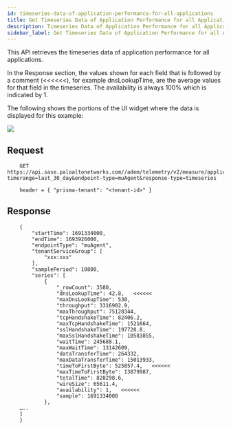 ```yaml
---
id: timeseries-data-of-application-performance-for-all-applications
title: Get Timeseries Data of Application Performance for all Applications
description: Timeseries Data of Application Performance for all Applications
sidebar_label: Get Timeseries Data of Application Performance for all Applications
---
```


This API retrieves the timeseries data of application performance for all applications.  

In the Response section, the values shown for each field that is followed by a comment (\<\<\<\<\<\<), for example dnsLookupTime, are the average values for that field in the timeseries. The availability is always 100% which is indicated by 1.

The following shows the portions of the UI widget where the data is displayed for this example:

![](/sase/img/adem/DOCS-3762-timeseries-data-of-app-perf-for-all-apps.png)


## Request

```
    GET https://api.sase.paloaltonetworks.com//adem/telemetry/v2/measure/application/metric? timerange=last_30_day&endpoint-type=muAgent&response-type=timeseries
     
    header = { "prisma-tenant": "<tenant-id>" }
```

## Response

```
    {
        "startTime": 1691334000,
        "endTime": 1693926000,
        "endpointType": "muAgent",
        "tenantServiceGroup": [
            "xxx:xxx"
        ],
        "samplePeriod": 10800,
        "series": [
            {
                "_rowCount": 3580,
                "dnsLookupTime": 42.8,   <<<<<<
                "maxDnsLookupTime": 530,
                "throughput": 3316902.9,
                "maxThroughput": 75128344,
                "tcpHandshakeTime": 82406.2,
                "maxTcpHandshakeTime": 1521664,
                "sslHandshakeTime": 197720.8,
                "maxSslHandshakeTime": 10583855,
                "waitTime": 245688.1,
                "maxWaitTime": 13142609,
                "dataTransferTime": 264332,
                "maxDataTransferTime": 15013933,
                "timeToFirstByte": 525857.4,   <<<<<<
                "maxTimeToFirstByte": 13879987,
                "totalTime": 828298.6,
                "wireSize": 65611.4,
                "availability": 1,   <<<<<< 
                "sample": 1691334000
            },
    …..
    ]
    }
```

